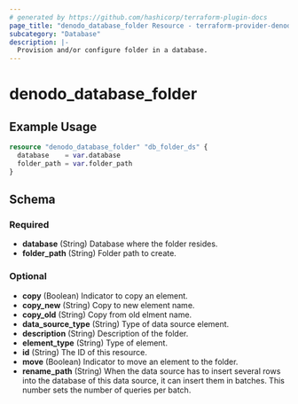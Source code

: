 ```yaml
---
# generated by https://github.com/hashicorp/terraform-plugin-docs
page_title: "denodo_database_folder Resource - terraform-provider-denodo"
subcategory: "Database"
description: |-
  Provision and/or configure folder in a database.
---
```


# denodo_database_folder

## Example Usage

```terraform
resource "denodo_database_folder" "db_folder_ds" {
  database    = var.database
  folder_path = var.folder_path
}
```

<!-- schema generated by tfplugindocs -->
## Schema

### Required

- **database** (String) Database where the folder resides.
- **folder_path** (String) Folder path to create.

### Optional

- **copy** (Boolean) Indicator to copy an element.
- **copy_new** (String) Copy to new element name.
- **copy_old** (String) Copy from old elment name.
- **data_source_type** (String) Type of data source element.
- **description** (String) Description of the folder.
- **element_type** (String) Type of element.
- **id** (String) The ID of this resource.
- **move** (Boolean) Indicator to move an element to the folder.
- **rename_path** (String) When the data source has to insert several rows into the database of this data source, it can insert them in batches. This number sets the number of queries per batch.
